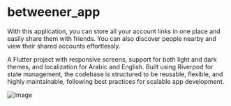 # betweener_app

With this application, you can store all your account links in one place and easily share them with friends. You can also discover people nearby and view their shared accounts effortlessly.

A Flutter project with responsive screens, support for both light and dark themes, and localization for Arabic and English. Built using Riverpod for state management, the codebase is structured to be reusable, flexible, and highly maintainable, following best practices for scalable app development.

![Image](https://github.com/user-attachments/assets/ddc88eee-52e0-4179-a3bb-56cf550464b4)



